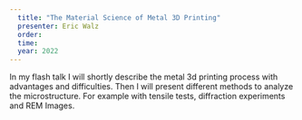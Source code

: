 ```yaml
---
  title: "The Material Science of Metal 3D Printing"
  presenter: Eric Walz
  order: 
  time: 
  year: 2022
---
```

In my flash talk I will shortly describe the metal 3d printing process with advantages and difficulties. Then I will present different methods to analyze the microstructure. For example with tensile tests, diffraction experiments and REM Images.

